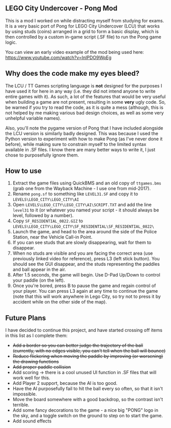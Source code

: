 ## LEGO City Undercover - Pong Mod
This is a mod I worked on while distracting myself from studying for exams. It is a very basic port of Pong for LEGO City Undercover (LCU) that works by using studs (coins) arranged in a grid to form a basic display, which is then controlled by a custom in-game script (.SF file) to run the Pong game logic.

You can view an early video example of the mod being used here: https://www.youtube.com/watch?v=InIPDO9WpEg

## Why does the code make my eyes bleed?
The LCU / TT Games scripting language is **not** designed for the purposes I have used it for here in any way (i.e. they did not intend anyone to write entire games with it). As such, a lot of the features that would be very useful when building a game are not present, resulting in some **very** ugly code. So, be warned if you try to read the code, as it is quite a mess (although, this is not helped by me making various bad design choices, as well as some very unhelpful variable names).

Also, you'll note the pygame version of Pong that I have included alongside the LCU version is similarly badly designed. This was because I used the Python version to experiment with how to make Pong (as I've never done it before), while making sure to constrain myself to the limited syntax available in .SF files. I know there are many better ways to write it, I just chose to purposefully ignore them.

## How to use

 1. Extract the game files using QuickBMS and an old copy of `ttgames.bms` (grab one from the Wayback Machine - I use one from mid-2017).
 2. Rename `pong.sf` to something like `LEVEL31.SF` and copy it to `LEVELS\LEGO_CITY\LEGO_CITY\AI`
 3. Open  `LEVELS\LEGO_CITY\LEGO_CITY\AI\SCRIPT.TXT` and add the line `level31` to it (or whatever you named your script - it should always be level, followed by a number).
 4. Copy `SF_RESIDENTIAL_0822.GIZ` to `LEVELS\LEGO_CITY\LEGO_CITY\SF_RESIDENTIAL\SF_RESIDENTIAL_0822\`
 5. Launch the game, and head to the area around the side of the Police Station, near the Vehicle Call-in Point.
 6. If you can see studs that are slowly disappearing, wait for them to disappear.
 7. When no studs are visible and you are facing the correct area (use previously linked video for reference), press L3 (left stick button). You should see the GUI disappear, and the studs representing the paddles and ball appear in the air.
 8. After 1.5 seconds, the game will begin. Use D-Pad Up/Down to control your paddle (on the left).
 9. Once you're bored, press B to pause the game and regain control of your player. You can press L3 again at any time to continue the game (note that this will work anywhere in Lego City, so try not to press it by accident while on the other side of the map).

## Future Plans
I have decided to continue this project, and have started crossing off items in this list as I complete them:

 - ~~Add a border so you can better judge the trajectory of the ball (currently, with no edges visible, you can't tell when the ball will bounce)~~
 - ~~Reduce flickering when moving the paddle by improving (or worsening) the drawing functions~~
 - ~~Add proper paddle collision~~
 - Add scoring -> there is a cool unused UI function in .SF files that will work well for this.
 - Add Player 2 support, because the AI is too good.
 - Have the AI purposefully fail to hit the ball every so often, so that it isn't impossible.
 - Move the board somewhere with a good backdrop, so the contrast isn't terrible.
 - Add some fancy decorations to the game - a nice big "PONG" logo in the sky, and a toggle switch on the ground to step on to start the game.
 - Add sound effects
